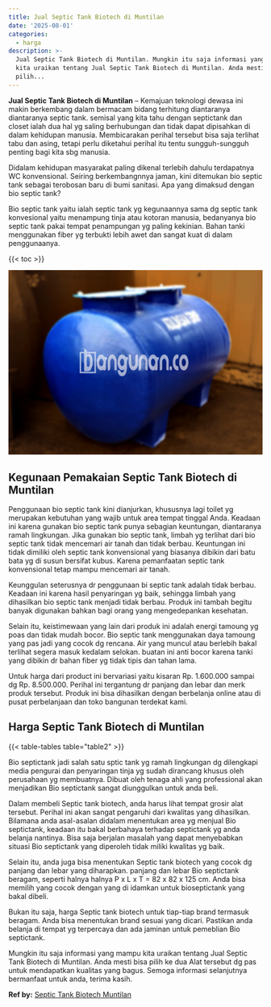 ```yaml
---
title: Jual Septic Tank Biotech di Muntilan
date: '2025-08-01'
categories:
  - harga
description: >-
  Jual Septic Tank Biotech di Muntilan. Mungkin itu saja informasi yang mampu
  kita uraikan tentang Jual Septic Tank Biotech di Muntilan. Anda mesti bisa
  pilih...
---
```


**Jual Septic Tank Biotech di Muntilan** – Kemajuan teknologi dewasa ini makin berkembang dalam bermacam bidang terhitung diantaranya diantaranya septic tank. semisal yang kita tahu dengan septictank dan closet ialah dua hal yg saling berhubungan dan tidak dapat dipisahkan di dalam kehidupan manusia. Membicarakan perihal tersebut bisa saja terlihat tabu dan asing, tetapi perlu diketahui perihal itu tentu sungguh-sungguh penting bagi kita sbg manusia.

Didalam kehidupan masyarakat paling dikenal terlebih dahulu terdapatnya WC konvensional. Seiring berkembangnnya jaman, kini ditemukan bio septic tank sebagai terobosan baru di bumi sanitasi. Apa yang dimaksud dengan bio septic tank?

Bio septic tank yaitu ialah septic tank yg kegunaannya sama dg septic tank konvesional yaitu menampung tinja atau kotoran manusia, bedanyanya bio septic tank pakai tempat penampungan yg paling kekinian. Bahan tanki menggunakan fiber yg terbukti lebih awet dan sangat kuat di dalam penggunaanya.

{{< toc >}}

![Jual Septic Tank Biotech di Muntilan](/images/jual-bio-septictank-02.png)

## Kegunaan Pemakaian Septic Tank Biotech di Muntilan

Penggunaan bio septic tank kini dianjurkan, khususnya lagi toilet yg merupakan kebutuhan yang wajib untuk area tempat tinggal Anda. Keadaan ini karena gunakan bio septic tank punya sebagian keuntungan, diantaranya ramah lingkungan. Jika gunakan bio septic tank, limbah yg terlihat dari bio septic tank tidak mencemari air tanah dan tidak berbau. Keuntungan ini tidak dimiliki oleh septic tank konvensional yang biasanya dibikin dari batu bata yg di susun bersifat kubus. Karena pemanfaatan septic tank konvensional tetap mampu mencemari air tanah.

Keunggulan seterusnya dr penggunaan bi septic tank adalah tidak berbau. Keadaan ini karena hasil penyaringan yg baik, sehingga limbah yang dihasilkan bio septic tank menjadi tidak berbau. Produk ini tambah begitu banyak digunakan bahkan bagi orang yang mengedepankan kesehatan.

Selain itu, keistimewaan yang lain dari produk ini adalah energi tamoung yg poas dan tidak mudah bocor. Bio septic tank menggunakan daya tamoung yang pas jadi yang cocok dg rencana. Air yang muncul atau berlebih bakal terlihat segera masuk kedalam selokan. buatan ini anti bocor karena tanki yang dibikin dr bahan fiber yg tidak tipis dan tahan lama.

Untuk harga dari product ini bervariasi yaitu kisaran Rp. 1.600.000 sampai dg Rp. 8.500.000. Perihal ini tergantung dr panjang dan lebar dan merk produk tersebut. Produk ini bisa dihasilkan dengan berbelanja online atau di pusat perbelanjaan dan toko bangunan terdekat kami.

## Harga Septic Tank Biotech di Muntilan

{{< table-tables table="table2" >}}

Bio septictank jadi salah satu sptic tank yg ramah lingkungan dg dilengkapi media pengurai dan penyaringan tinja yg sudah dirancang khusus oleh perusahaan yg membuatnya. Dibuat oleh tenaga ahli yang professional akan menjadikan Bio septictank sangat diunggulkan untuk anda beli.

Dalam membeli Septic tank biotech, anda harus lihat tempat grosir alat tersebut. Perihal ini akan sangat pengaruhi dari kwalitas yang dihasilkan. Bilamana anda asal-asalan didalam menentukan area yg menjual Bio septictank, keadaan itu bakal berbahaya terhadap septictank yg anda belanja nantinya. Bisa saja berjalan masalah yang dapat menyebabkan situasi Bio septictank yang diperoleh tidak miliki kwalitas yg baik.

Selain itu, anda juga bisa menentukan Septic tank biotech yang cocok dg panjang dan lebar yang diharapkan. panjang dan lebar Bio septictank beragam, seperti halnya halnya P x L x T = 82 x 82 x 125 cm. Anda bisa memilih yang cocok dengan yang di idamkan untuk bioseptictank yang bakal dibeli.

Bukan itu saja, harga Septic tank biotech untuk tiap-tiap brand termasuk beragam. Anda bisa menentukan brand sesuai yang dicari. Pastikan anda belanja di tempat yg terpercaya dan ada jaminan untuk pemeblian Bio septictank.

Mungkin itu saja informasi yang mampu kita uraikan tentang Jual Septic Tank Biotech di Muntilan. Anda mesti bisa pilih ke dua Alat tersebut dg pas untuk mendapatkan kualitas yang bagus. Semoga informasi selanjutnya bermanfaat untuk anda, terima kasih.

**Ref by:** [Septic Tank Biotech Muntilan](https://id.wikipedia.org/wiki/Septic)
